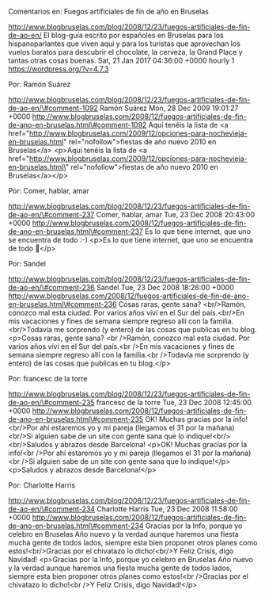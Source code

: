 Comentarios en: Fuegos artificiales de fin de año en Bruselas

http://www.blogbruselas.com/blog/2008/12/23/fuegos-artificiales-de-fin-de-ao-en/
El blog-guía escrito por españoles en Bruselas para los hispanoparlantes
que viven aquí y para los turistas que aprovechan los vuelos baratos
para descubrir el chocolate, la cerveza, la Grand Place y tantas otras
cosas buenas. Sat, 21 Jan 2017 04:36:00 +0000 hourly 1
https://wordpress.org/?v=4.7.3

Por: Ramón Suárez

http://www.blogbruselas.com/blog/2008/12/23/fuegos-artificiales-de-fin-de-ao-en/\#comment-1092
Ramón Suárez Mon, 28 Dec 2009 19:01:27 +0000
http://www.blogbruselas.com/2008/12/fuegos-artificiales-de-fin-de-ano-en-bruselas.html\#comment-1092
Aquí tenéis la lista de &lt;a
href=&quot;http://www.blogbruselas.com/2009/12/opciones-para-nochevieja-en-bruselas.html&quot;
rel=&quot;nofollow&quot;&gt;fiestas de año nuevo 2010 en
Bruselas&lt;/a&gt; \<p\>Aquí tenéis la lista de \<a
href=\"http://www.blogbruselas.com/2009/12/opciones-para-nochevieja-en-bruselas.html\"
rel=\"nofollow\"\>fiestas de año nuevo 2010 en Bruselas\</a\>\</p\>

Por: Comer, hablar, amar

http://www.blogbruselas.com/blog/2008/12/23/fuegos-artificiales-de-fin-de-ao-en/\#comment-237
Comer, hablar, amar Tue, 23 Dec 2008 20:43:00 +0000
http://www.blogbruselas.com/2008/12/fuegos-artificiales-de-fin-de-ano-en-bruselas.html\#comment-237
Es lo que tiene internet, que uno se encuentra de todo :-) \<p\>Es lo
que tiene internet, que uno se encuentra de todo 🙂\</p\>

Por: Sandel

http://www.blogbruselas.com/blog/2008/12/23/fuegos-artificiales-de-fin-de-ao-en/\#comment-236
Sandel Tue, 23 Dec 2008 18:26:00 +0000
http://www.blogbruselas.com/2008/12/fuegos-artificiales-de-fin-de-ano-en-bruselas.html\#comment-236
Cosas raras, gente sana? &lt;br/&gt;Ramón, conozco mal esta ciudad. Por
varios años viví en el Sur del país.&lt;br/&gt;En mis vacaciones y fines
de semana siempre regreso allí con la familia.&lt;br/&gt;Todavía me
sorprendo (y entero) de las cosas que publicas en tu blog. \<p\>Cosas
raras, gente sana? \<br /\>Ramón, conozco mal esta ciudad. Por varios
años viví en el Sur del país.\<br /\>En mis vacaciones y fines de semana
siempre regreso allí con la familia.\<br /\>Todavía me sorprendo (y
entero) de las cosas que publicas en tu blog.\</p\>

Por: francesc de la torre

http://www.blogbruselas.com/blog/2008/12/23/fuegos-artificiales-de-fin-de-ao-en/\#comment-235
francesc de la torre Tue, 23 Dec 2008 12:45:00 +0000
http://www.blogbruselas.com/2008/12/fuegos-artificiales-de-fin-de-ano-en-bruselas.html\#comment-235
OK! Muchas gracias por la info!&lt;br/&gt;Por ahí estaremos yo y mi
pareja (llegamos el 31 por la mañana)&lt;br/&gt;Si alguien sabe de un
site con gente sana que lo indique!&lt;br/&gt;&lt;br/&gt;Saludos y
abrazos desde Barcelona! \<p\>OK! Muchas gracias por la info!\<br /\>Por
ahí estaremos yo y mi pareja (llegamos el 31 por la mañana)\<br /\>Si
alguien sabe de un site con gente sana que lo indique!\</p\>
\<p\>Saludos y abrazos desde Barcelona!\</p\>

Por: Charlotte Harris

http://www.blogbruselas.com/blog/2008/12/23/fuegos-artificiales-de-fin-de-ao-en/\#comment-234
Charlotte Harris Tue, 23 Dec 2008 11:58:00 +0000
http://www.blogbruselas.com/2008/12/fuegos-artificiales-de-fin-de-ano-en-bruselas.html\#comment-234
Gracias por la Info, porque yo celebro en Bruselas Año nuevo y la verdad
aunque haremos una fiesta mucha gente de todos lados, siempre esta bien
proponer otros planes como estos!&lt;br/&gt;Gracias por el chivatazo lo
dicho!&lt;br/&gt;Y Feliz Crisis, digo Navidad! \<p\>Gracias por la Info,
porque yo celebro en Bruselas Año nuevo y la verdad aunque haremos una
fiesta mucha gente de todos lados, siempre esta bien proponer otros
planes como estos!\<br /\>Gracias por el chivatazo lo dicho!\<br /\>Y
Feliz Crisis, digo Navidad!\</p\>
